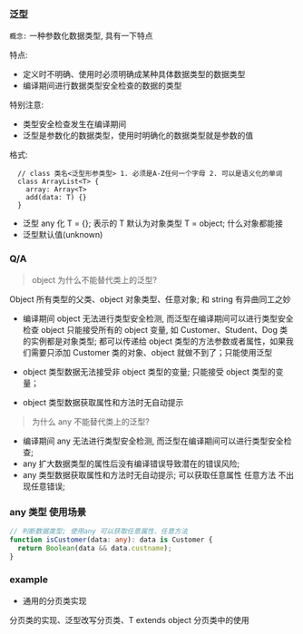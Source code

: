### 泛型

`概念:` 一种参数化数据类型, 具有一下特点

特点:

- 定义时不明确、使用时必须明确成某种具体数据类型的数据类型
- 编译期间进行数据类型安全检查的数据的类型

特别注意:

- 类型安全检查发生在编译期间
- 泛型是参数化的数据类型，使用时明确化的数据类型就是参数的值

格式:

```Ts
  // class 类名<泛型形参类型> 1. 必须是A-Z任何一个字母 2. 可以是语义化的单词
  class ArrayList<T> {
    array: Array<T>
    add(data: T) {}
  }
```

- 泛型 any 化 T = {}; 表示的 T 默认为对象类型 T = object; 什么对象都能接
- 泛型默认值(unknown)

### Q/A

> object 为什么不能替代类上的泛型?

Object 所有类型的父类、object 对象类型、任意对象; 和 string 有异曲同工之妙

- 编译期间 object 无法进行类型安全检测, 而泛型在编译期间可以进行类型安全检查
  object 只能接受所有的 object 变量, 如 Customer、Student、Dog 类的实例都是对象类型; 都可以传递给 object 类型的方法参数或者属性，如果我们需要只添加 Customer 类的对象、object 就做不到了；只能使用泛型

- object 类型数据无法接受非 object 类型的变量; 只能接受 object 类型的变量；

- object 类型数据获取属性和方法时无自动提示

> 为什么 any 不能替代类上的泛型?

- 编译期间 any 无法进行类型安全检测, 而泛型在编译期间可以进行类型安全检查;
- any 扩大数据类型的属性后没有编译错误导致潜在的错误风险;
- any 类型数据获取属性和方法时无自动提示; 可以获取任意属性 任意方法 不出现任意错误;

### any 类型 使用场景

```ts
// 判断数据类型; 使用any 可以获取任意属性、任意方法
function isCustomer(data: any): data is Customer {
  return Boolean(data && data.custname);
}
```

### example

- 通用的分页类实现

分页类的实现、泛型改写分页类、T extends object 分页类中的使用
